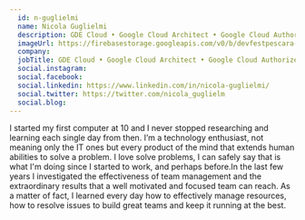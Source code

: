 ```yaml
---
  id: n-guglielmi
  name: Nicola Guglielmi
  description: GDE Cloud • Google Cloud Architect • Google Cloud Authorized Trainer • Team Manager • GDG Community Lead 🚀
  imageUrl: https://firebasestorage.googleapis.com/v0/b/devfestpescara-2023.appspot.com/o/speakers%2Fn-guglielmi.jpg?alt=media&token=c93b91dd-64a2-4b15-8057-a2975bf61e6d
  company: 
  jobTitle: GDE Cloud • Google Cloud Architect • Google Cloud Authorized Trainer • Team Manager • GDG Community Lead 🚀
  social.instagram: 
  social.facebook: 
  social.linkedin: https://www.linkedin.com/in/nicola-guglielmi/
  social.twitter: https://twitter.com/nicola_guglielm
  social.blog: 
---
```


I started my first computer at 10 and I never stopped researching and learning each single day from then. I’m a technology enthusiast, not meaning only the IT ones but every product of the mind that extends human abilities to solve a problem. I love solve problems, I can safely say that is what I'm doing since I started to work, and perhaps before.In the last few years I investigated the effectiveness of team management and the extraordinary results that a well motivated and focused team can reach. As a matter of fact, I learned every day how to effectively manage resources, how to resolve issues to build great teams and keep it running at the best.

